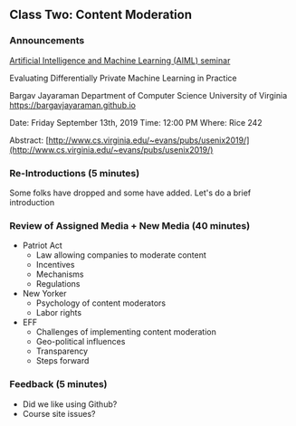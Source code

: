 
## Class Two: Content Moderation

### Announcements

<u>Artificial Intelligence and Machine Learning (AIML) seminar</u>

Evaluating Differentially Private Machine Learning in Practice

Bargav Jayaraman
Department of Computer Science
University of Virginia
https://bargavjayaraman.github.io

Date: Friday September 13th, 2019
Time: 12:00 PM
Where: Rice 242

Abstract: [http://www.cs.virginia.edu/~evans/pubs/usenix2019/](http://www.cs.virginia.edu/~evans/pubs/usenix2019/)

### Re-Introductions (5 minutes)
Some folks have dropped and some have added. Let's do a brief introduction

### Review of Assigned Media + New Media (40 minutes)

- Patriot Act
    - Law allowing companies to moderate content
    - Incentives
    - Mechanisms
    - Regulations
- New Yorker
    - Psychology of content moderators
    - Labor rights
- EFF
    - Challenges of implementing content moderation
    - Geo-political influences
    - Transparency
    - Steps forward

### Feedback (5 minutes)

- Did we like using Github?
- Course site issues?

